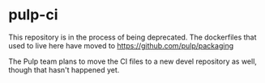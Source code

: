 pulp-ci
==============

This repository is in the process of being deprecated. The dockerfiles that used to live here have
moved to https://github.com/pulp/packaging

The Pulp team plans to move the CI files to a new devel repository as well, though that hasn't
happened yet.
